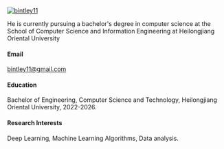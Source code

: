 

[![bintley11](https://img.shields.io/badge/senli1073-github-blue?logo=github)](https://github.com/bintley11)

He is currently pursuing a bachelor's degree in computer science at the School of Computer Science and Information Engineering at Heilongjiang Oriental University

#### Email
bintley11@gmail.com

#### Education
Bachelor of Engineering, Computer Science and Technology, Heilongjiang Oriental University, 2022-2026.

#### Research Interests
Deep Learning, Machine Learning Algorithms, Data analysis.

